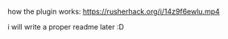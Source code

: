how the plugin works: https://rusherhack.org/i/14z9f6ewlu.mp4


i will write a proper readme later :D
